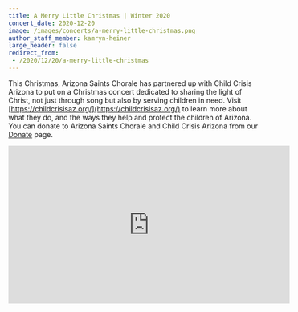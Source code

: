 ```yaml
---
title: A Merry Little Christmas | Winter 2020
concert_date: 2020-12-20
image: /images/concerts/a-merry-little-christmas.png
author_staff_member: kamryn-heiner
large_header: false
redirect_from:
 - /2020/12/20/a-merry-little-christmas
---
```


This Christmas, Arizona Saints Chorale has partnered up with Child Crisis
Arizona to put on a Christmas concert dedicated to sharing the light of Christ,
not just through song but also by serving children in need. Visit
[https://childcrisisaz.org/](https://childcrisisaz.org/) to learn more about
what they do, and the ways they help and protect the children of Arizona. You
can donate to Arizona Saints Chorale and Child Crisis Arizona from our
[Donate](/donate) page.

<iframe width="560" height="315" src="https://www.youtube.com/embed/eeFs4bpPDoY" title="YouTube video player" frameborder="0" allow="accelerometer; autoplay; clipboard-write; encrypted-media; gyroscope; picture-in-picture; web-share" allowfullscreen></iframe>